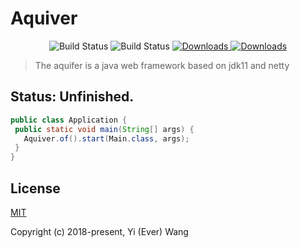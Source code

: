 # Aquiver

 <p align="center">
      <img src="https://img.shields.io/badge/JDK-11+-green.svg" alt="Build Status">
   <img src="https://img.shields.io/badge/license-MIT-blue.svg" alt="Build Status">
   <a target="_blank" href="https://github.com/everknwon/aquiver">
    <img src="https://img.shields.io/badge/Author-1619kHz-ff69b4.svg" alt="Downloads">
   </a>
 </a>
 <a target="_blank" href="https://github.com/everknwon/aquiver">
   <img src="https://img.shields.io/badge/Copyright%20-@Aquiver-%23ff3f59.svg" alt="Downloads">
 </a>
 </p>

> The aquifer is a java web framework based on jdk11 and netty

## Status: Unfinished.
 ```java
public class Application {
  public static void main(String[] args) {
    Aquiver.of().start(Main.class, args);
  }
}
```
## License
[MIT](https://opensource.org/licenses/MIT "MIT")

Copyright (c) 2018-present, Yi (Ever) Wang